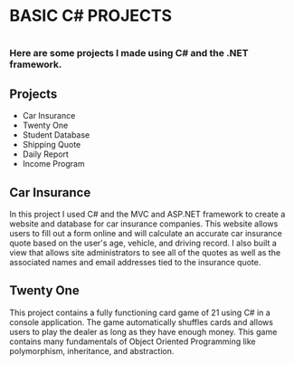 <h1>BASIC C# PROJECTS<h1>

<h3>Here are some projects I made using C# and the .NET framework.</h3>
  
  <h2>Projects</h2>
  <ul>
    <li>Car Insurance</li>
    <li>Twenty One</li>
    <li>Student Database</li>
    <li>Shipping Quote</li>
    <li>Daily Report</li>
    <li>Income Program</li>
  </ul>
  
<h2>Car Insurance</h2>
In this project I used C# and the MVC and ASP.NET framework to create a website and database for car insurance companies. This website allows users to fill out a form online and will calculate an accurate car insurance quote based on the user's age, vehicle, and driving record. I also built a view that allows site administrators to see all of the quotes as well as the associated names and email addresses tied to the insurance quote. 

<h2>Twenty One</h2>
This project contains a fully functioning card game of 21 using C# in a console application.  The game automatically shuffles cards and allows users to play the dealer as long as they have enough money.  This game contains many fundamentals of Object Oriented Programming like polymorphism, inheritance, and abstraction.  
